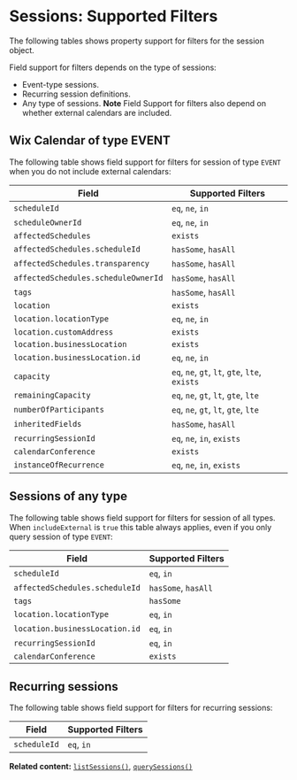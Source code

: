 # Sessions: Supported Filters

The following tables shows property support for filters for the session object.

Field support for filters depends on the type of sessions:

* Event-type sessions.
* Recurring session definitions.
* Any type of sessions.
**Note** Field Support for filters also depend on whether external calendars are included.

## Wix Calendar of type EVENT

The following table shows field support for filters for session of type `EVENT` when you do not include external calendars:


| Field           | Supported Filters                             |
| --------------- | --------------------------------------------- |
| `scheduleId` | `eq`, `ne`, `in` |
| `scheduleOwnerId` | `eq`, `ne`, `in` |
| `affectedSchedules` | `exists` | 
| `affectedSchedules.scheduleId` | `hasSome`, `hasAll` | 
| `affectedSchedules.transparency` | `hasSome`, `hasAll` | 
| `affectedSchedules.scheduleOwnerId` | `hasSome`, `hasAll` | 
| `tags` | `hasSome`, `hasAll` | 
| `location` | `exists` | 
| `location.locationType` | `eq`, `ne`, `in` | 
| `location.customAddress` | `exists` | 
| `location.businessLocation` | `exists` | 
| `location.businessLocation.id` | `eq`, `ne`, `in` | 
| `capacity` | `eq`, `ne`, `gt`, `lt`, `gte`, `lte`, `exists` | 
| `remainingCapacity` | `eq`, `ne`, `gt`, `lt`, `gte`, `lte` |
| `numberOfParticipants` | `eq`, `ne`, `gt`, `lt`, `gte`, `lte` | 
| `inheritedFields` | `hasSome`, `hasAll` | 
| `recurringSessionId` | `eq`, `ne`, `in`, `exists` |
| `calendarConference` | `exists` |
| `instanceOfRecurrence` | `eq`, `ne`, `in`, `exists` | 

## Sessions of any type

The following table shows field support for filters for session of all types. When `includeExternal` is `true` this table always applies, even if you only query session of type `EVENT`:

| Field | Supported Filters  |
| ----- | ------------------ |
| `scheduleId` | `eq`, `in` | 
| `affectedSchedules.scheduleId` | `hasSome`, `hasAll` | 
| `tags` | `hasSome` |
| `location.locationType` | `eq`, `in` |
| `location.businessLocation.id` | `eq`, `in` |
| `recurringSessionId` | `eq`, `in` |
| `calendarConference` | `exists` |

## Recurring sessions

The following table shows field support for filters for recurring sessions:

| Field           | Supported Filters                             |
| --------------- | --------------------------------------------- |
| `scheduleId` | `eq`, `in` |

__Related content:__
[`listSessions()`](https://example.com/),
[`querySessions()`](https://example.com)